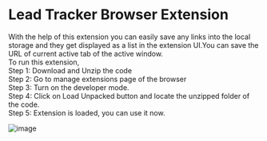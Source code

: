 # Lead Tracker Browser Extension
With the help of this extension you can easily save any links into the local storage and they get displayed as a list in the extension UI.You can save the URL of current active tab of the active window.<br>
To run this extension,<br>
Step 1: Download and Unzip the code <br>
Step 2: Go to manage extensions page of the browser <br>
Step 3: Turn on the developer mode.<br>
Step 4: Click on Load Unpacked button and locate the unzipped folder of the code.<br>
Step 5: Extension is loaded, you can use it now.<br>

![image](https://user-images.githubusercontent.com/106022307/211207146-fec9a9b4-4833-4d54-b120-af57c41154c0.png)
